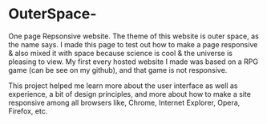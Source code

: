 # OuterSpace-

One page Repsonsive website. The theme of this website is outer space, as the name says. 
I made this page to test out how to make a page responsive & also mixed it with space because science is cool & the universe is pleasing to view.
My first every hosted website I made was based on a RPG game (can be see on my github), and that game is not responsive.

This project helped me learn more about the user interface as well as experience, a bit of design principles, and more about how to make a site responsive among all browsers like, Chrome, Internet Explorer, Opera, Firefox, etc. 
